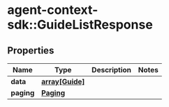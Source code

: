 # agent-context-sdk::GuideListResponse


## Properties
Name | Type | Description | Notes
------------ | ------------- | ------------- | -------------
**data** | [**array[Guide]**](Guide.md) |  | 
**paging** | [**Paging**](Paging.md) |  | 


